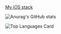 [My iOS stack](https://www.evernote.com/shard/s503/sh/bc445e2f-9548-1530-04c9-7b152529c178/357bea47c5d4bded8d15a5b01df2b591)

![Anurag's GitHub stats](https://github-readme-stats.vercel.app/api?theme=Gradient&username=kirilltitov1&bg_color=DEG,9700FF,0000FF&text_color=FFFFFF&icon_color=FFFFFF&title_color=FFFFFF&count_private=false&show_icons=true)


![Top Languages Card](https://github-readme-stats.vercel.app/api/top-langs/?username=kirilltitov1&bg_color=DEG,9700FF,0000FF&text_color=FFFFFF&icon_color=FFFFFF&title_color=FFFFFF&count_private=false&show_icons=true)

